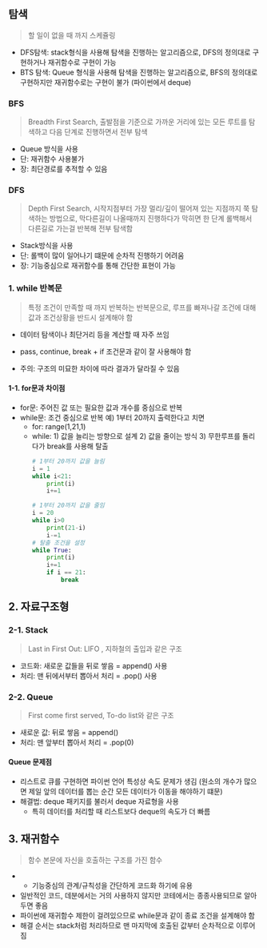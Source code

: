 ## 탐색
> 할 일이 없을 때 까지 스케쥴링 

- DFS탐색: stack형식을 사용해 탐색을 진행하는 알고리즘으로, DFS의 정의대로 구현하거나 재귀함수로 구현이 가능 
- BTS 탐색: Queue 형식을 사용해 탐색을 진행하는 알고리즘으로, BFS의 정의대로 구현하지만 재귀함수로는 구현이 불가 (파이썬에서 deque)

### BFS
> Breadth First Search, 출발점을 기준으로 가까운 거리에 있는 모든 루트를 탐색하고 다음 단계로 진행하면서 전부 탐색 
- Queue 방식을 사용 
- 단: 재귀함수 사용불가 
- 장: 최단경로를 추적할 수 있음 


### DFS 
> Depth First Search, 시작지점부터 가장 멀리/깊이 떨어져 있는 지점까지 쭉 탐색하는 방법으로, 
막다른길이 나올때까지 진행하다가 막히면 한 단계 롤백해서 다른길로 가는걸 반복해 전부 탐색함 

- Stack방식을 사용 
- 단: 롤백이 많이 일어나기 떄문에 순차적 진행하기 어려움
- 장: 기능중심으로 재귀함수를 통해 간단한 표현이 가능 



### 1. while 반복문
> 특정 조건이 만족할 때 까지 반복하는 반복문으로, 루프를 빠져나갈 조건에 대해 값과 조건상황을 반드시 설계해야 함 

- 데이터 탐색이나 최단거리 등을 계산할 때 자주 쓰임 
- pass, continue, break + if 조건문과 같이 잘 사용해야 함 

- 주의: 구조의 미묘한 차이에 따라 결과가 달라질 수 있음 

#### 1-1. for문과 차이점 
- for문: 주어진 값 또는 필요한 값과 개수를 중심으로 반복
- while문: 조건 중심으로 반복 
    예) 1부터 20까지 출력한다고 치면  
    - for: range(1,21,1) 
    - while: 1) 값을 늘리는 방향으로 설계 2) 값을 줄이는 방식 3) 무한루프를 돌리다가 break를 사용해 탈출 
        ```python
        # 1부터 20까지 값을 늘림
        i = 1
        while i<21:
            print(i)
            i+=1
        
        # 1부터 20까지 값을 줄임 
        i = 20
        while i>0
            print(21-i)
            i-=1 
        # 탈출 조건을 설정
        while True: 
            print(i)
            i+=1
            if i == 21:
                break
        ``` 
## 2. 자료구조형  

### 2-1. Stack
> Last in First Out: LIFO , 지하철의 출입과 같은 구조
- 코드화: 새로운 값들을 뒤로 쌓음 = append() 사용
- 처리: 맨 뒤에서부터 뽑아서 처리 = .pop() 사용

### 2-2. Queue
> First come first served, To-do list와 같은 구조 
- 새로운 값: 뒤로 쌓음 = append()
- 처리: 맨 앞부터 뽑아서 처리 = .pop(0)

#### Queue 문제점 
- 리스트로 큐를 구현하면 파이썬 언어 특성상 속도 문제가 생김 (원소의 개수가 많으면 제일 앞의 데이터를 뽑는 순간 모든 데이터가 이동을 해야하기 떄문)
- 해결법: deque 패키지를 불러서 deque 자료형을 사용
    - 특히 데이터를 처리할 때 리스트보다 deque의 속도가 더 빠름 

## 3. 재귀함수
> 함수 본문에 자신을 호출하는 구조를 가진 함수

- + 기능중심의 관계/규칙성을 간단하게 코드화 하기에 유용
- 일반적인 코드, 데분에서는 거의 사용하지 않지만 코테에서는 종종사용되므로 알아두면 좋음 
- 파이썬에 재귀함수 제한이 걸려있으므로 while문과 같이 종료 조건을 설계해야 함 
- 해결 순서는 stack처럼 처리하므로 맨 마지막에 호출된 값부터 순차적으로 이루어짐  

